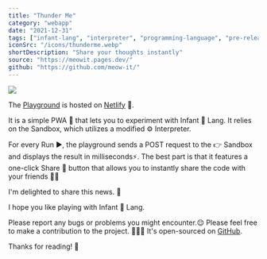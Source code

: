 ```yaml
---
title: "Thunder Me"
category: "webapp"
date: "2021-12-31"
tags: ["infant-lang", "interpreter", "programming-language", "pre-release"]
iconSrc: "/icons/thunderme.webp"
shortDescription: "Share your thoughts instantly"
source: "https://meowit.pages.dev/"
github: "https://github.com/meow-it/"
---
```


![](/assets/infant-lang-playground.png)

The [Playground](https://infant-lang-playground.netlify.app/) is hosted on [Netlify](https://netlify.com/) 💠.

It is a simple PWA 📱 that lets you to experiment with Infant 👶 Lang. It relies on the Sandbox, which utilizes a modified ⚙ Interpreter.

For every Run ▶, the playground sends a POST request to the 👉 Sandbox and displays the result in milliseconds⚡. The best part is that it features a one-click Share 🔗 button that allows you to instantly share the code with your friends 🤼‍♂️

I'm delighted to share this news. 🥳

I hope you like playing with Infant 👶 Lang.

Please report any bugs or problems you might encounter.😌 Please feel free to make a contribution to the project. 🧚‍♀️🤗 It's open-sourced on [GitHub](https://github.com/infant-lang).

Thanks for reading! 🤝